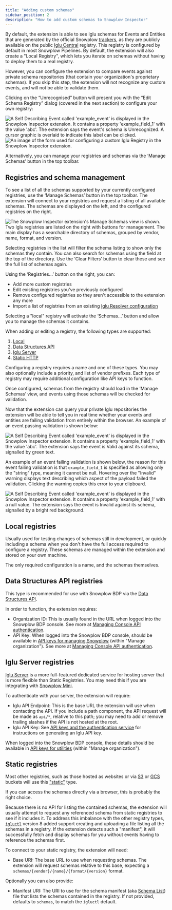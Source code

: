 ```yaml
---
title: "Adding custom schemas"
sidebar_position: 2
description: "How to add custom schemas to Snowplow Inspector"
---
```


By default, the extension is able to see Iglu schemas for Events and Entities that are generated by the official Snowplow [trackers](/docs/sources/trackers/index.md), as they are publicly available on the public [Iglu Central](/docs/api-reference/iglu/iglu-repositories/iglu-central/index.md) registry.
This registry is configured by default in most Snowplow Pipelines.
By default, the extension will also create a "Local Registry", which lets you iterate on schemas without having to deploy them to a real registry.

However, you can configure the extension to compare events against private schema repositories (that contain your organization's proprietary schemas).
If you skip this step, the extension will not recognize any custom events, and will not be able to validate them.

Clicking on the “Unrecognised” button will present you with the “Edit Schema Registry” dialog (covered in the next section) to configure your own registry:

![A Self Describing Event called 'example_event' is displayed in the Snowplow Inspector extension. It contains a property 'example_field_1' with the value 'abc'. The extension says the event's schema is Unrecognized. A cursor graphic is overlaid to indicate this label can be clicked.](../images/unrecognized-event.png)
![An image of the form used for configuring a custom Iglu Registry in the Snowplow Inspector extension.](../images/edit-registry.png)

Alternatively, you can manage your registries and schemas via the ‘Manage Schemas’ button in the top toolbar.

## Registries and schema management
To see a list of all the schemas supported by your currently configured registries, use the ‘Manage Schemas’ button in the top toolbar.
The extension will connect to your registries and request a listing of all available schemas.
The schemas are displayed on the left, and the configured registries on the right.

![The Snowplow Inspector extension's Manage Schemas view is shown. Two Iglu registries are listed on the right with buttons for management. The main display has a searchable directory of schemas, grouped by vendor, name, format, and version.](../images/manage-schemas.png)

Selecting registries in the list will filter the schema listing to show only the schemas they contain.
You can also search for schemas using the field at the top of the directory.
Use the ‘Clear Filters’ button to clear these and see the full list of schemas again.

Using the ‘Registries...’ button on the right, you can:

- Add more custom registries
- Edit existing registries you've previously configured
- Remove configured registries so they aren't accessible to the extension any more
- Import a list of registries from an existing [Iglu Resolver configuration](/docs/api-reference/iglu/iglu-resolver/index.md)

Selecting a "local" registry will activate the ‘Schemas...’ button and allow you to manage the schemas it contains.

When adding or editing a registry, the following types are supported:
1. [Local](#local-registries)
2. [Data Structures API](#data-structures-api-registries)
3. [Iglu Server](#iglu-server-registries)
4. [Static HTTP](#static-registries)

Configuring a registry requires a name and one of these types.
You may also optionally include a priority, and list of vendor prefixes.
Each type of registry may require additional configuration like API keys to function.

Once configured, schemas from the registry should load in the ‘Manage Schemas’ view, and events using those schemas will be checked for validation.

Now that the extension can query your private Iglu repositories the extension will be able to tell you in real time whether your events and entities are failing validation from entirely within the browser.
An example of an event passing validation is shown below:

![A Self Describing Event called 'example_event' is displayed in the Snowplow Inspector extension. It contains a property 'example_field_1' with the value 'abc'. The extension says the event is Valid against its schema, signalled by green text.](../images/event-passing-validation.png)

An example of an event failing validation is shown below, the reason for this event failing validation is that `example_field_1` is specified as allowing only the "string" type, meaning it cannot be null.
Hovering over the "Invalid" warning displays text describing which aspect of the payload failed the validation.
Clicking the warning copies this error to your clipboard.

![A Self Describing Event called 'example_event' is displayed in the Snowplow Inspector extension. It contains a property 'example_field_1' with a null value. The extension says the event is Invalid against its schema, signalled by a bright red background.](../images/event-validation-failed.png)

## Local registries
Usually used for testing changes of schemas still in development, or quickly including a schema when you don't have the full access required to configure a registry.
These schemas are managed within the extension and stored on your own machine.

The only required configuration is a name, and the schemas themselves.

## Data Structures API registries
This type is recommended for use with Snowplow BDP via the [Data Structures API](/docs/data-product-studio/data-structures/manage/api/index.md).

In order to function, the extension requires:

- Organization ID: This is usually found in the URL when logged into the Snowplow BDP console. See more at [Managing Console API authentication](/docs/account-management/managing-console-api-authentication/index.md#credentials-ui-v2).
- API Key: When logged into the Snowplow BDP console, should be available in [API keys for managing Snowplow](https://console.snowplowanalytics.com/credentials) (within "Manage organization"). See more at [Managing Console API authentication](/docs/account-management/managing-console-api-authentication/index.md#credentials-ui-v2).

## Iglu Server registries
[Iglu Server](/docs/api-reference/iglu/iglu-repositories/iglu-server/index.md) is a more full-featured dedicated service for hosting server that is more flexible than Static Registries.
You may need this if you are integrating with [Snowplow Mini](/docs/api-reference/snowplow-mini/index.md).

To authenticate with your server, the extension will require:
- Iglu API Endpoint: This is the base URL the extension will use when contacting the API. If you include a path component, the API request will be made as `api/*`, relative to this path; you may need to add or remove trailing slashes if the API is not hosted at the root.
- Iglu API Key: See [API keys and the authentication service](/docs/api-reference/iglu/iglu-repositories/iglu-server/index.md#5-api-keys-and-the-authentication-service-apiauth) for instructions on generating an Iglu API key.

When logged into the Snowplow BDP console, these details should be available in [API keys for utilities](https://console.snowplowanalytics.com/iglu-keys) (within "Manage organization").

## Static registries
Most other registries, such as those hosted as websites or via [S3](https://aws.amazon.com/s3/) or [GCS](https://cloud.google.com/products/storage/) buckets will use this  ["static"](/docs/api-reference/iglu/iglu-repositories/static-repo/index.md) type.

If you can access the schemas directly via a browser, this is probably the right choice.

Because there is no API for listing the contained schemas, the extension will usually attempt to request any referenced schema from static registries to see if it includes it.
To address this imbalance with the other registry types, [`igluctl`](/docs/api-reference/iglu/igluctl-2/index.md) version 8 added support creating and uploading a file listing all the schemas in a registry.
If the extension detects such a "manifest", it will successfully fetch and display schemas for you without events having to reference the schemas first.

To connect to your static registry, the extension will need:
- Base URI: The base URL to use when requesting schemas. The extension will request schemas relative to this base, expecting a `schemas/{vendor}/{name}/{format/{version}` format.

Optionally you can also provide:
- Manifest URI: The URI to use for the schema manifest (aka [Schema List](https://discourse.snowplow.io/t/igluctl-0-8-0-released/5551#2-uploads-schema-lists-by-default-2)) file that lists the schemas contained in the registry. If not provided, defaults to `schemas`, to match the `igluctl` default.
